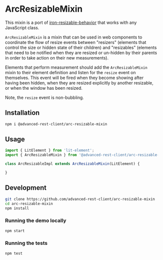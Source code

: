 
# ArcResizableMixin

This mixin is a port of [iron-resizable-behavior](https://github.com/PolymerElements/iron-resizable-behavior) that works with any JavaScript class.

`ArcResizableMixin` is a mixin that can be used in web components to coordinate the flow of resize events between "resizers" (elements that control the size or hidden state of their children) and "resizables" (elements that need to be notified when they are resized or un-hidden by their parents in order to take action on their new measurements).

Elements that perform measurement should add the `ArcResizableMixin` mixin to their element definition and listen for the `resize` event on themselves. This event will be fired when they become showing after having been hidden, when they are resized explicitly by another resizable, or when the window has been resized.

Note, the `resize` event is non-bubbling.

## Installation

```bash
npm i @advanced-rest-client/arc-resizable-mixin
```

## Usage

```javascript
import { LitElement } from 'lit-element';
import { ArcResizableMixin } from '@advanced-rest-client/arc-resizable-mixin';

class ArcResizableImpl extends ArcResizableMixin(LitElement) {

}
```

## Development

```sh
git clone https://github.com/advanced-rest-client/arc-resizable-mixin
cd arc-resizable-mixin
npm install
```

### Running the demo locally

```sh
npm start
```

### Running the tests

```sh
npm test
```

